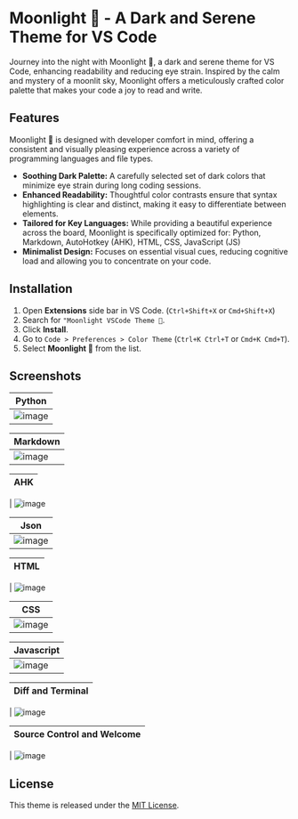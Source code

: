 # Moonlight 🌌 - A Dark and Serene Theme for VS Code

Journey into the night with Moonlight 🌌, a dark and serene theme for VS Code, enhancing readability and reducing eye strain. Inspired by the calm and mystery of a moonlit sky, Moonlight offers a meticulously crafted color palette that makes your code a joy to read and write.

## Features

Moonlight 🌌 is designed with developer comfort in mind, offering a consistent and visually pleasing experience across a variety of programming languages and file types.

- **Soothing Dark Palette:** A carefully selected set of dark colors that minimize eye strain during long coding sessions.
- **Enhanced Readability:** Thoughtful color contrasts ensure that syntax highlighting is clear and distinct, making it easy to differentiate between elements.
- **Tailored for Key Languages:** While providing a beautiful experience across the board, Moonlight is specifically optimized for: Python, Markdown, AutoHotkey (AHK), HTML, CSS, JavaScript (JS)
- **Minimalist Design:** Focuses on essential visual cues, reducing cognitive load and allowing you to concentrate on your code.

## Installation

1.  Open **Extensions** side bar in VS Code. (`Ctrl+Shift+X` or `Cmd+Shift+X`)
2.  Search for `"Moonlight VSCode Theme 🌌`.
3.  Click **Install**.
4.  Go to `Code > Preferences > Color Theme` (`Ctrl+K Ctrl+T` or `Cmd+K Cmd+T`).
5.  Select **Moonlight 🌌** from the list.

## Screenshots

| Python                                                                                    |
| ----------------------------------------------------------------------------------------- |
| ![image](https://github.com/user-attachments/assets/fd2bf14a-59a1-4bd8-95c7-c1a5e8fa0aea) |

| Markdown                                                                                  |
| ----------------------------------------------------------------------------------------- |
| ![image](https://github.com/user-attachments/assets/e6ac167c-2ca3-4475-9889-cf45ca016bb2) |

| AHK |
| --- |

| ![image](https://github.com/user-attachments/assets/5fc40f38-a229-495e-a3f8-acb24fda071c)

| Json                                                                                      |
| ----------------------------------------------------------------------------------------- |
| ![image](https://github.com/user-attachments/assets/6c2eed9a-87c6-4471-a746-507e8584f774) |

| HTML |
| ---- |

| ![image](https://github.com/user-attachments/assets/e6a83dec-461d-4a99-b2de-51ad0aa71f46)

| CSS                                                                                       |
| ----------------------------------------------------------------------------------------- |
| ![image](https://github.com/user-attachments/assets/087c014b-7b08-4e45-9d0c-729b2992668b) |

| Javascript                                                                                |
| ----------------------------------------------------------------------------------------- |
| ![image](https://github.com/user-attachments/assets/83744fca-ff98-4487-8453-6a2884784512) |

| Diff and Terminal |
| ----------------- |

| ![image](https://github.com/user-attachments/assets/1686eca6-5e9a-443b-afdd-e45668ee247d)

| Source Control and Welcome |
| -------------------------- |

| ![image](https://github.com/user-attachments/assets/0ff56734-51cb-43db-96c7-c053b0b524be)

## License

This theme is released under the [MIT License](https://github.com/v-amorim/moonlight-vscode-theme/blob/main/LICENSE).
